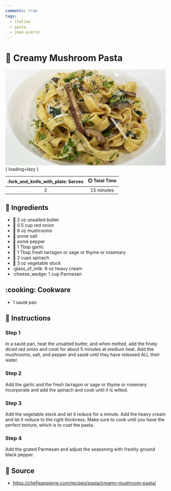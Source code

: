 ```yaml
---
comments: true
tags:
  - italian
  - pasta
  - jean-pierre
---
```

# :spaghetti: Creamy Mushroom Pasta

![Creamy Mushroom Pasta](../assets/images/creamy-mushroom-pasta.jpg){ loading=lazy }

| :fork_and_knife_with_plate: Serves | :timer_clock: Total Time |
|:----------------------------------:|:-----------------------: |
| 2 | 15 minutes |

## :salt: Ingredients

- :butter: 2 oz unsalted butter
- :onion: 0.5 cup red onion
- :mushroom: 6 oz mushrooms
- :salt: some salt
- :salt: some pepper
- :garlic: 1 Tbsp garlic
- :herb: 1 Tbsp fresh tarragon or sage or thyme or rosemary
- :herb: 2 cups spinach
- :stew: 3 oz vegetable stock
- :glass_of_milk: 8 oz heavy cream
- :cheese_wedge: 1 cup Parmesan

## :cooking: Cookware

- 1 sauté pan

## :pencil: Instructions

### Step 1

In a sauté pan, heat the unsalted butter, and when melted, add the finely diced red onion and cook for about 5 minutes
at medium heat. Add the mushrooms, salt, and pepper and sauté until they have released ALL their water.

### Step 2

Add the garlic and the fresh tarragon or sage or thyme or rosemary incorporate and add the spinach and cook until it is
wilted.

### Step 3

Add the vegetable stock and let it reduce for a minute. Add the heavy cream and let it reduce to the right thickness.
Make sure to cook until you have the perfect texture, which is to coat the pasta.

### Step 4

Add the grated Parmesan and adjust the seasoning with freshly ground black pepper.

## :link: Source

- <https://chefjeanpierre.com/recipes/pasta/creamy-mushroom-pasta/>
